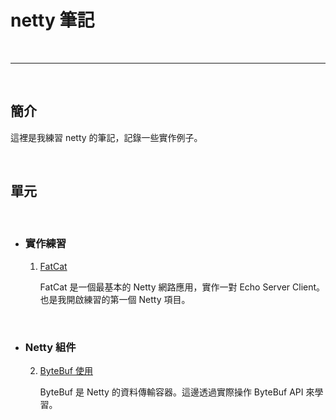 # netty 筆記

<br>

-----------------------

<br>


## 簡介

這裡是我練習 netty 的筆記，記錄一些實作例子。

<br>

## 單元

<br>

*   ### 實作練習
    
    1.  [FatCat](./fatcat)

	    FatCat 是一個最基本的 Netty 網路應用，實作一對 Echo Server Client。也是我開啟練習的第一個 Netty 項目。
	
	<br>
	
*   ### Netty 組件
	
    2.  [ByteBuf 使用](./nettynote-bytebuf)

        ByteBuf 是 Netty 的資料傳輸容器。這邊透過實際操作 ByteBuf API 來學習。